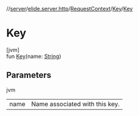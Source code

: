 //[server](../../../../index.md)/[elide.server.http](../../index.md)/[RequestContext](../index.md)/[Key](index.md)/[Key](-key.md)

# Key

[jvm]\
fun [Key](-key.md)(name: [String](https://kotlinlang.org/api/latest/jvm/stdlib/kotlin/-string/index.html))

## Parameters

jvm

| | |
|---|---|
| name | Name associated with this key. |

